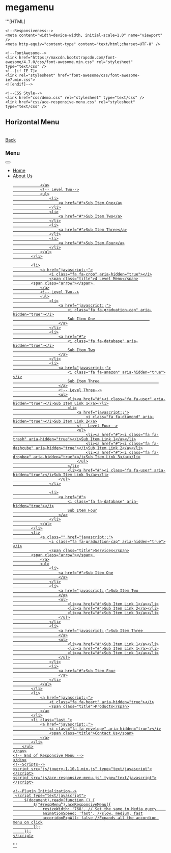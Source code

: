 # megamenu

'''[HTML]
<!DOCTYPE html>
<html lang="en">
<head>
    <meta charset="utf-8" />
    <title>Ace Responsive Menu</title>
	
	<!--Responsiveness-->
    <meta content="width=device-width, initial-scale=1.0" name="viewport" />
    <meta http-equiv="content-type" content="text/html;charset=UTF-8" />
    
	<!--FontAwesome-->
    <link href="https://maxcdn.bootstrapcdn.com/font-awesome/4.7.0/css/font-awesome.min.css" rel="stylesheet" type="text/css" />
    <!--[if IE 7]>
    <link rel="stylesheet" href="font-awesome/css/font-awesome-ie7.min.css">
    <![endif]-->
	
	<!--CSS Style-->
    <link href="css/demo.css" rel="stylesheet" type="text/css" />
    <link href="css/ace-responsive-menu.css" rel="stylesheet" type="text/css" />
</head>
<body>
    <div class="demo">    
	<h2>Horizontal Menu</h2>
    <br/>
    <a href="index.html" class="backLink">Back</a>		
    <!-- Ace Responsive Menu -->
    <nav>
        <!-- Menu Toggle btn-->
        <div class="menu-toggle">
            <h3>Menu</h3>
            <button type="button" id="menu-btn">
                <span class="icon-bar"></span>
                <span class="icon-bar"></span>
                <span class="icon-bar"></span>
            </button>
        </div>
        <!-- Responsive Menu Structure-->
        <!--Note: declare the Menu style in the data-menu-style="horizontal" (options: horizontal, vertical, accordion) -->
        <ul id="respMenu" class="ace-responsive-menu" data-menu-style="horizontal">
              <li>
                <a href="javascript:;">
                    <i class="fa fa-home" aria-hidden="true"></i>
                    <span class="title">Home</span>
                </a>
            </li>
            <li>
                <a href="javascript:;">
                    <i class="fa fa-cube" aria-hidden="true"></i>
                    <span class="title">About Us</span>
		    <span class="arrow"></span> 

                </a>
                <!-- Level Two-->
                <ul>
                    <li>
                        <a href="#">Sub Item One</a>
                    </li>
                    <li>
                        <a href="#">Sub Item Two</a>
                    </li>
                    <li>
                        <a href="#">Sub Item Three</a>
                    </li>
                    <li>
                        <a href="#">Sub Item Four</a>
                    </li>
                </ul>
            </li>

            <li>
                <a href="javascript:;">
                    <i class="fa fa-crop" aria-hidden="true"></i>
                    <span class="title">4 Level Menu</span>
			<span class="arrow"></span> 
                </a>
                <!-- Level Two-->
                <ul>
                    <li>
                        <a href="javascript:;">
                            <i class="fa fa-graduation-cap" aria-hidden="true"></i>
                            Sub Item One						
                        </a>
                    </li>
                    <li>
                        <a href="#">
                            <i class="fa fa-database" aria-hidden="true"></i>
                            Sub Item Two
                        </a>
                    </li>
                    <li>
                        <a href="javascript:;">
                            <i class="fa fa-amazon" aria-hidden="true"></i>
                            Sub Item Three							
                        </a>
                        <!-- Level Three-->
                        <ul>
                            <li><a href="#"><i class="fa fa-user" aria-hidden="true"></i>Sub Item Link 1</a></li>
                            <li>
                                <a href="javascript:;">
                                    <i class="fa fa-diamond" aria-hidden="true"></i>Sub Item Link 2</a>
                                <!-- Level Four-->
                                <ul>
                                    <li><a href="#"><i class="fa fa-trash" aria-hidden="true"></i>Sub Item Link 1</a></li>
                                    <li><a href="#"><i class="fa fa-dashcube" aria-hidden="true"></i>Sub Item Link 2</a></li>
                                    <li><a href="#"><i class="fa fa-dropbox" aria-hidden="true"></i>Sub Item Link 3</a></li>
                                </ul>
                            </li>
                            <li><a href="#"><i class="fa fa-user" aria-hidden="true"></i>Sub Item Link 3</a></li>
                        </ul>
                    </li>

                    <li>
                        <a href="#">
                            <i class="fa fa-database" aria-hidden="true"></i>
                            Sub Item Four
                        </a>
                    </li>
                </ul>
            </li>
            <li>
                <a class="" href="javascript:;">
                    <i class="fa fa-graduation-cap" aria-hidden="true"></i>
                    <span class="title">Services</span>
			<span class="arrow"></span> 
                </a>
                <ul>
                    <li>
                        <a href="#">Sub Item One
                        </a>
                    </li>
                    <li>
                        <a href="javascript:;">Sub Item Two							
                        </a>
                        <ul>
                            <li><a href="#">Sub Item Link 1</a></li>
                            <li><a href="#">Sub Item Link 2</a></li>
                            <li><a href="#">Sub Item Link 3</a></li>
                        </ul>
                    </li>
                    <li>
                        <a href="javascript:;">Sub Item Three							
                        </a>
                        <ul>
                            <li><a href="#">Sub Item Link 1</a></li>
                            <li><a href="#">Sub Item Link 1</a></li>
                            <li><a href="#">Sub Item Link 1</a></li>
                        </ul>
                    </li>
                    <li>
                        <a href="#">Sub Item Four
                        </a>
                    </li>
                </ul>
            </li>
            <li>
                <a href="javascript:;">
                    <i class="fa fa-heart" aria-hidden="true"></i>
                    <span class="title">Products</span>
                </a>
            </li>
            <li class="last ">
                <a href="javascript:;">
                    <i class="fa fa-envelope" aria-hidden="true"></i>
                    <span class="title">Contact Us</span>
                </a>
            </li>
        </ul>
    </nav>
    <!-- End of Responsive Menu -->
    </div>
    <!--Scripts-->
    <script src="js/jquery-1.10.1.min.js" type="text/javascript"></script>
    <script src="js/ace-responsive-menu.js" type="text/javascript"></script>
	
	<!--Plugin Initialization-->
     <script type="text/javascript">
         $(document).ready(function () {
             $("#respMenu").aceResponsiveMenu({
                 resizeWidth: '768', // Set the same in Media query       
                 animationSpeed: 'fast', //slow, medium, fast
                 accoridonExpAll: false //Expands all the accordion menu on click
             });
         });
	</script>

</body>
</html>
'''


